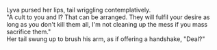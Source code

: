 Lyva pursed her lips, tail wriggling contemplatively.    
"A cult to you and I? That can be arranged. They will fulfil your desire as long as you don't kill them all, I'm not cleaning up the mess if you mass sacrifice them."    
Her tail swung up to brush his arm, as if offering a handshake, "Deal?"